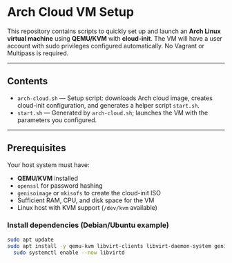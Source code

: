 # Arch Cloud VM Setup

This repository contains scripts to quickly set up and launch an **Arch Linux virtual machine** using **QEMU/KVM** with **cloud-init**. The VM will have a user account with sudo privileges configured automatically. No Vagrant or Multipass is required.

---

## Contents

- `arch-cloud.sh` — Setup script: downloads Arch cloud image, creates cloud-init configuration, and generates a helper script `start.sh`.
- `start.sh` — Generated by `arch-cloud.sh`; launches the VM with the parameters you configured.

---

## Prerequisites

Your host system must have:

- **QEMU/KVM** installed
- `openssl` for password hashing
- `genisoimage` or `mkisofs` to create the cloud-init ISO
- Sufficient RAM, CPU, and disk space for the VM
- Linux host with KVM support (`/dev/kvm` available)

### Install dependencies (Debian/Ubuntu example)

```bash
sudo apt update
sudo apt install -y qemu-kvm libvirt-clients libvirt-daemon-system genisoimage openssl
  sudo systemctl enable --now libvirtd
